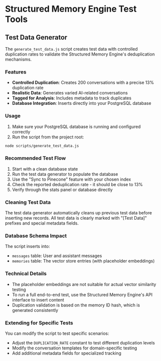 # Structured Memory Engine Test Tools

## Test Data Generator

The `generate_test_data.js` script creates test data with controlled duplication rates to validate the Structured Memory Engine's deduplication mechanisms.

### Features

- **Controlled Duplication**: Creates 200 conversations with a precise 13% duplication rate
- **Realistic Data**: Generates varied AI-related conversations
- **Tagged for Analysis**: Includes metadata to track duplicates
- **Database Integration**: Inserts directly into your PostgreSQL database

### Usage

1. Make sure your PostgreSQL database is running and configured correctly
2. Run the script from the project root:

```bash
node scripts/generate_test_data.js
```

### Recommended Test Flow

1. Start with a clean database state
2. Run the test data generator to populate the database
3. Use the "Sync to Pinecone" feature with your chosen index 
4. Check the reported deduplication rate - it should be close to 13%
5. Verify through the stats panel or database directly

### Cleaning Test Data

The test data generator automatically cleans up previous test data before inserting new records.
All test data is clearly marked with "[Test Data]" prefixes and special metadata fields.

### Database Schema Impact

The script inserts into:
- `messages` table: User and assistant messages
- `memories` table: The vector store entries (with placeholder embeddings)

### Technical Details

- The placeholder embeddings are not suitable for actual vector similarity testing
- To run a full end-to-end test, use the Structured Memory Engine's API interface to insert content
- Duplication validation is based on the memory ID hash, which is generated consistently

### Extending for Specific Tests

You can modify the script to test specific scenarios:
- Adjust the `DUPLICATION_RATE` constant to test different duplication levels
- Modify the conversation templates for domain-specific testing
- Add additional metadata fields for specialized tracking